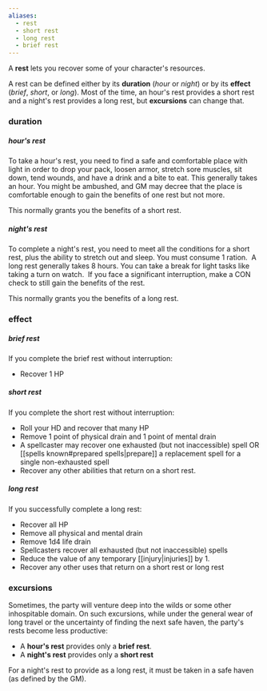 ```yaml
---
aliases:
  - rest
  - short rest
  - long rest
  - brief rest
---
```

A **rest** lets you recover some of your character's resources.

A rest can be defined either by its **duration** (*hour* or *night*) or by its **effect** (*brief*, *short*, or *long*).  Most of the time, an hour's rest provides a short rest and a night's rest provides a long rest, but **excursions** can change that.

### duration

##### hour's rest

To take a hour's rest, you need to find a safe and comfortable place with light in order to drop your pack, loosen armor, stretch sore muscles, sit down, tend wounds, and have a drink and a bite to eat. This generally takes an hour. You might be ambushed, and GM may decree that the place is comfortable enough to gain the benefits of one rest but not more.

This normally grants you the benefits of a short rest.

##### night's rest

To complete a night's rest, you need to meet all the conditions for a short rest, plus the ability to stretch out and sleep. You must consume 1 ration.  A long rest generally takes 8 hours. You can take a break for light tasks like taking a turn on watch.  If you face a significant interruption, make a CON check to still gain the benefits of the rest.

This normally grants you the benefits of a long rest.

### effect
##### brief rest

If you complete the brief rest without interruption: 

* Recover 1 HP

##### short rest

If you complete the short rest without interruption:   

- Roll your HD and recover that many HP
- Remove 1 point of physical drain and 1 point of mental drain
- A spellcaster may recover one exhausted (but not inaccessible) spell OR [[spells known#prepared spells|prepare]] a replacement spell for a single non-exhausted spell
- Recover any other abilities that return on a short rest. 

##### long rest

If you successfully complete a long rest:  

- Recover all HP
- Remove all physical and mental drain
- Remove 1d4 life drain
- Spellcasters recover all exhausted (but not inaccessible) spells
- Reduce the value of any temporary [[injury|injuries]] by 1.
- Recover any other uses that return on a short rest or long rest

### excursions

Sometimes, the party will venture deep into the wilds or some other inhospitable domain. On such excursions, while under the general wear of long travel or the uncertainty of finding the next safe haven, the party's rests become less productive:

- A **hour's rest** provides only a **brief rest**.
- A **night's rest** provides only a **short rest**

For a night's rest to provide as a long rest, it must be taken in a safe haven (as defined by the GM).
